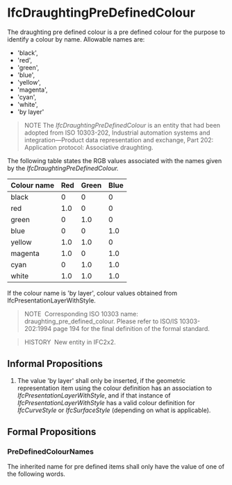 # IfcDraughtingPreDefinedColour

The draughting pre defined colour is a pre defined colour for the purpose to identify a colour by name. Allowable names are:

* 'black',
* 'red',
* 'green',
* 'blue',
* 'yellow',
* 'magenta',
* 'cyan',
* 'white',
* 'by layer'

> NOTE The _IfcDraughtingPreDefinedColour_ is an entity that had been adopted from ISO 10303-202, Industrial automation systems and integration&mdash;Product data representation and exchange, Part 202: Application protocol: Associative draughting.

The following table states the RGB values associated with the names given by the _IfcDraughtingPreDefinedColour._

|Colour name|Red|Green|Blue|
|--- |--- |--- |--- |
|black|0|0|0|
|red|1.0|0|0|
|green|0|1.0|0|
|blue|0|0|1.0|
|yellow|1.0|1.0|0|
|magenta|1.0|0|1.0|
|cyan|0|1.0|1.0|
|white|1.0|1.0|1.0|

If the colour name is 'by layer', colour values obtained from IfcPresentationLayerWithStyle.

> NOTE  Corresponding ISO 10303 name: draughting_pre_defined_colour. Please refer to ISO/IS 10303-202:1994 page 194 for the final definition of the formal standard.

> HISTORY  New entity in IFC2x2.

## Informal Propositions

1. The value 'by layer' shall only be inserted, if the geometric representation item using the colour definition has an association to _IfcPresentationLayerWithStyle_, and if that instance of _IfcPresentationLayerWithStyle_ has a valid colour definition for _IfcCurveStyle_ or _IfcSurfaceStyle_ (depending on what is applicable).

## Formal Propositions

### PreDefinedColourNames
The inherited name for pre defined items shall only have the value of one of the following words.
